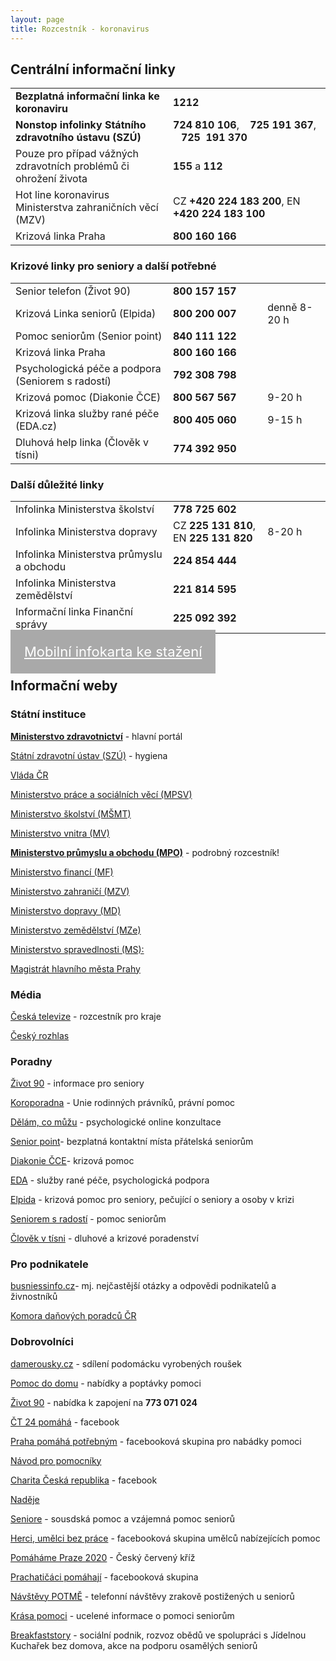 ```yaml
---
layout: page
title: Rozcestník - koronavirus
---
```



## Centrální informační linky



<table>
  <tbody>
    <tr>
      <td width="50%"><strong>Bezplatná informační linka ke koronaviru</strong></td>
      <td><strong>1212</strong></td>
    </tr>
    <tr>
      <td><strong>Nonstop infolinky Státního zdravotního ústavu (SZÚ)</strong></td>
      <td><strong>724&nbsp;810&nbsp;106</strong>, &nbsp;&nbsp; <strong>725&nbsp;191&nbsp;367</strong>, &nbsp;&nbsp; <strong>725 &nbsp;191&nbsp;370</strong></td>
    </tr>
    <tr>
      <td>Pouze pro případ vážných zdravotních problémů či ohrožení života</td>
      <td><strong>155</strong> a <strong>112</strong></td>
    </tr>
    <tr>
      <td>Hot line koronavirus Ministerstva zahraničních věcí (MZV)</td>
      <td>CZ <strong>+420 224 183 200</strong>, EN <strong>+420 224 183 100</strong></td>
    </tr>
    <tr>
      <td>Krizová linka Praha</td>
      <td><strong>800 160 166</strong></td>
    </tr>
  </tbody>
</table>



### Krizové linky pro seniory a další potřebné


<table>
  <tbody>
    <tr>
      <td width="50%">Senior telefon (Život 90)</td>
      <td width="30%"><strong>800 157 157</strong></td>
      <td width="20%"> </td>
    </tr>
    <tr>
      <td>Krizová Linka seniorů (Elpida)</td>
      <td><strong>800 200 007</strong></td>
      <td>denně 8-20 h</td>
    </tr>
    <tr>
      <td>Pomoc seniorům (Senior point)</td>
      <td><strong>840 111 122</strong></td>
      <td> </td>
    </tr>
    <tr>
      <td>Krizová linka Praha</td>
      <td><strong>800 160 166</strong></td>
      <td> </td>
    </tr>
    <tr>
      <td>Psychologická péče a podpora (Seniorem s radostí)</td>
      <td><strong>792 308 798</strong></td>
      <td> </td>
    </tr>
    <tr>
      <td>Krizová pomoc (Diakonie ČCE)</td>
      <td><strong>800 567 567</strong></td>
      <td>9-20 h</td>
    </tr>
    <tr>
      <td>Krizová linka služby rané péče (EDA.cz)</td>
      <td><strong>800 405 060</strong></td>
      <td>9-15 h</td>
    </tr>
    <tr>
      <td>Dluhová help linka (Člověk v tísni)</td>
      <td><strong>774 392 950</strong></td>
      <td> </td>
    </tr>
  </tbody>
</table>


### Další důležité linky


<table>
  <tbody>
    <tr>
      <td width="50%">Infolinka Ministerstva školství</td>
      <td width="30%"><strong>778 725 602</strong></td>
      <td width="20%"> </td>
    </tr>
    <tr>
      <td>Infolinka Ministerstva dopravy</td>
      <td>CZ <strong>225 131 810</strong>,  EN <strong>225 131 820</strong></td>
      <td>8-20 h</td>
    </tr>
    <tr>
      <td>Infolinka Ministerstva průmyslu a obchodu</td>
      <td><strong>224 854 444</strong></td>
      <td> </td>
    </tr>
    <tr>
      <td>Infolinka Ministerstva zemědělství</td>
      <td><strong>221 814 595</strong></td>
      <td> </td>
    </tr>
    <tr>
      <td>Informační linka Finanční správy</td>
      <td><strong>225 092 392</strong></td>
      <td> </td>
    </tr>
  </tbody>
</table>

<div class="row">
  <div class="medium-12 large-12 columns">
    <div id="tlacitko" style="    text-align: center;">
        <a href="https://get.yourpass.eu/232bc0cc-75e8-4265-969f-424dedbf98ff?tag=zachranka&fbclid=IwAR0dlAzpvO8j1ta6q0NThK_GIoYz47x0qTWOl6RjInjSx7Apapaz1RnMAl4" target="_blank" style="width: 350px; margin-top: 10px; text-align: center; padding: 22px; font-size: 22px; background-color: #A9A9A9;border-color: #5cb85c; color: white;" class="c-cta-button c-cta-button--primary">
          Mobilní infokarta ke stažení 
        </a>
    </div>
  </div>
</div>
<p></p>




## Informační weby


### Státní instituce 

**[Ministerstvo zdravotnictví]( https://koronavirus.mzcr.cz/)** - hlavní portál

[Státní zdravotní ústav (SZÚ)](http://szu.cz/tema/prevence/2019ncov) - hygiena

[Vláda ČR](https://www.vlada.cz/cz/media-centrum/aktualne/aktualni-informace-ke-koronaviru-sars-cov-2-puvodne-2019-ncov-179250/)

[Ministerstvo práce a sociálních věcí (MPSV)]( https://www.mpsv.cz/web/cz/informace-ke-koronaviru)

[Ministerstvo školství (MŠMT)](http://www.msmt.cz/)

[Ministerstvo vnitra (MV)](https://www.mvcr.cz/clanek/coronavirus-informace-mv.aspx)

**[Ministerstvo průmyslu a obchodu (MPO)](https://www.mpo.cz/cz/rozcestnik/pro-media/tiskove-zpravy/podrobnejsi-rozcestnik-v-kontextu-s-koronavirem--253458/)** - podrobný rozcestník!

[Ministerstvo financí (MF)]( https://www.mfcr.cz/cs/aktualne/koronavirus-covid-19/2020/ministerstvo-financi-prehledne-ke-korona-37925)

[Ministerstvo zahraničí (MZV)]( https://www.mzv.cz/jnp/)

[Ministerstvo dopravy (MD)]( https://www.mdcr.cz/Media/Media-a-tiskove-zpravy/Od-soboty-plati-mimoradna-opatreni-v-mezinarodni-d)

[Ministerstvo zemědělství (MZe)]( http://eagri.cz/public/web/mze/)

[Ministerstvo spravedlnosti (MS):](https://www.justice.cz/)

[Magistrát hlavního města Prahy]( https://bezpecnost.praha.eu/udalosti/neco-se-deje_24_2_2020)


### Média

[Česká televize](https://ct24.ceskatelevize.cz/specialy/3037207-koronavirus) - rozcestník pro kraje

[Český rozhlas](https://portal.rozhlas.cz/)


### Poradny

[Život 90](https://www.zivot90.cz/cs) - informace pro seniory

[Koroporadna](http://www.uracr.cz/koroporadna?fbclid=IwAR1-kS_NXpaB_ySlUxQp7asZoAxsDZFWd40iazR7JaVMXV-TW4OMI_8LN9o) - Unie rodinných právníků, právní pomoc

[Dělám, co můžu](https://www.delamcomuzu.cz/) - psychologické online konzultace

[Senior point](https://www.seniorpointy.cz/)- bezplatná kontaktní místa přátelská seniorům

[Diakonie ČCE](https://www.diakonie.cz/aktualni-pomoc)- krizová pomoc

[EDA](https://www.eda.cz) - služby rané péče, psychologická podpora

[Elpida](https://www.elpida.cz) - krizová pomoc pro seniory, pečující o seniory a osoby v krizi

[Seniorem s radostí](https://senioremsradosti.cz/) - pomoc seniorům

[Člověk v tísni](https://www.clovekvtisni.cz/podporujeme-preventivni-opatreni-proti-sireni-koronaviru-6477gp) - dluhové a krizové poradenství

### Pro podnikatele

[busniessinfo.cz](https://www.businessinfo.cz/clanky/koronavirus-pridelava-problemy-ceskym-firmam-kde-hledat-pomoc/)- mj. nejčastější otázky a odpovědi podnikatelů a živnostníků

[Komora daňových poradců ČR](https://www.kdpcr.cz/)

### Dobrovolníci

[damerousky.cz](https://www.damerousky.cz) - sdílení podomácku vyrobených roušek

[Pomoc do domu](https://www.pomocdodomu.cz/) - nabídky a poptávky pomoci

[Život 90](https://www.zivot90.cz/cs) - nabídka k zapojení na **773 071 024**

[ČT 24 pomáhá](https://www.facebook.com/groups/ct24pomaha) - facebook

[Praha pomáhá potřebným](https://www.facebook.com/groups/207938513604708/) - facebooková skupina pro nabádky pomoci

[Návod pro pomocníky](https://pomocsousedum.cz)

[Charita Česká republika](https://www.facebook.com/CharitaCR/) - facebook

[Naděje](https://www.nadeje.cz/)

[Seniore](https://seniore.org) - sousdská pomoc a vzájemná pomoc seniorů

[Herci, umělci bez práce](https://www.facebook.com/groups/580768352517479) - facebooková skupina umělců nabízejících pomoc

[Pomáháme Praze 2020](https://sites.google.com/view/dobrovolnik-covid19) - Český červený kříž

[Prachatičáci pomáhají](https://www.facebook.com/groups/201383317761484/?hc_location=group) - facebooková skupina

[Návštěvy POTMĚ](http://www.navstevypotme.cz) - telefonní návštěvy zrakově postižených u seniorů

[Krása pomoci](https://www.krasapomoci.cz/) - ucelené informace o pomoci seniorům

[Breakfaststory](https://www.breakfaststory.cz/karantena-special) - sociální podnik, rozvoz obědů ve spolupráci s Jídelnou Kuchařek bez domova, akce na podporu osamělých seniorů 

